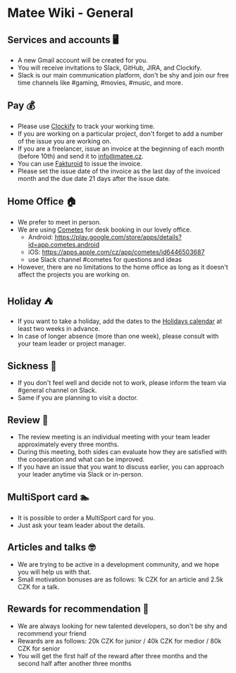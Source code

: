 # Matee Wiki - General

## Services and accounts :desktop_computer:
- A new Gmail account will be created for you.
- You will receive invitations to Slack, GitHub, JIRA, and Clockify.
- Slack is our main communication platform, don't be shy and join our free time channels like #gaming, #movies, #music, and more.

## Pay :moneybag:
- Please use [Clockify](https://clockify.me/tracker) to track your working time.
- If you are working on a particular project, don't forget to add a number of the issue you are working on.
- If you are a freelancer, issue an invoice at the beginning of each month (before 10th) and send it to info@matee.cz.
- You can use [Fakturoid](https://www.fakturoid.cz/) to issue the invoice.
- Please set the issue date of the invoice as the last day of the invoiced month and the due date 21 days after the issue date.

## Home Office :house:
- We prefer to meet in person.
- We are using [Cometes](https://cometes.app) for desk booking in our lovely office.
  - Android: https://play.google.com/store/apps/details?id=app.cometes.android
  - iOS: https://apps.apple.com/cz/app/cometes/id6446503687
  - use Slack channel #cometes for questions and ideas
- However, there are no limitations to the home office as long as it doesn't affect the projects you are working on.
 
## Holiday :tent:
- If you want to take a holiday, add the dates to the [Holidays calendar](https://calendar.google.com/calendar/b/1?cid=bWF0ZWUuY3pfMjJwNWpxODgxN3A0aWt0bGY0bTc0bGZnY2dAZ3JvdXAuY2FsZW5kYXIuZ29vZ2xlLmNvbQ) at least two weeks in advance.
- In case of longer absence (more than one week), please consult with your team leader or project manager.

## Sickness :pill:
- If you don't feel well and decide not to work, please inform the team via #general channel on Slack.
- Same if you are planning to visit a doctor.

## Review :handshake:
- The review meeting is an individual meeting with your team leader approximately every three months.
- During this meeting, both sides can evaluate how they are satisfied with the cooperation and what can be improved.
- If you have an issue that you want to discuss earlier, you can approach your leader anytime via Slack or in-person.

## MultiSport card :swimmer:
- It is possible to order a MultiSport card for you.
- Just ask your team leader about the details.

## Articles and talks :nerd_face:
- We are trying to be active in a development community, and we hope you will help us with that.
- Small motivation bonuses are as follows: 1k CZK for an article and 2.5k CZK for a talk.

## Rewards for recommendation :money_mouth_face:
- We are always looking for new talented developers, so don't be shy and recommend your friend 
- Rewards are as follows: 20k CZK for junior / 40k CZK for medior / 80k CZK for senior
- You will get the first half of the reward after three months and the second half after another three months
